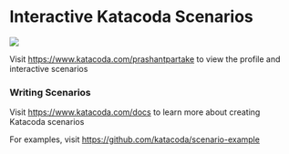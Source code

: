 # Interactive Katacoda Scenarios

[![](http://shields.katacoda.com/katacoda/prashantpartake/count.svg)](https://www.katacoda.com/prashantpartake "Get your profile on Katacoda.com")

Visit https://www.katacoda.com/prashantpartake to view the profile and interactive scenarios

### Writing Scenarios
Visit https://www.katacoda.com/docs to learn more about creating Katacoda scenarios

For examples, visit https://github.com/katacoda/scenario-example
